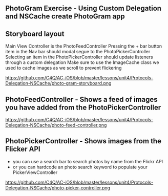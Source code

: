 ## PhotoGram Exercise - Using Custom Delegation and NSCache create PhotoGram app

## Storyboard layout 

Main View Controller is the PhotoFeedController 
Pressing the + bar button item in the Nav bar should modal segue to the PhotoPickerController  
Selecting an item in the PhotoPickerController should update listeners through a custom delegation 
Make sure to use the ImageCache class we used to cache images as we scroll to prevent flickering 

https://github.com/C4Q/AC-iOS/blob/master/lessons/unit4/Protocols-Delegation-NSCache/photo-gram-storyboard.png

## PhotoFeedController  - Shows a feed of images you have added from the PhotoPickerController 
https://github.com/C4Q/AC-iOS/blob/master/lessons/unit4/Protocols-Delegation-NSCache/photo-feed-controller.png


## PhotoPickerController - Shows images from the Flicker API 
- you can use a search bar to search photos by name from the Flickr API 
- or you can hardcode an photo search keyword to populate your PickerViewController 

https://github.com/C4Q/AC-iOS/blob/master/lessons/unit4/Protocols-Delegation-NSCache/photo-picker-controller.png
